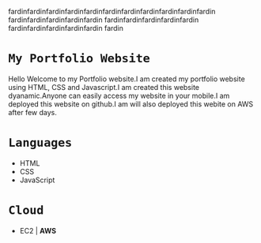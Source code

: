 fardinfardinfardinfardinfardinfardinfardinfardinfardinfardinfardin
fardinfardinfardinfardinfardin
fardinfardinfardinfardinfardin
fardinfardinfardinfardinfardin
fardin
# `My Portfolio Website`

Hello Welcome to my Portfolio website.I am created my portfolio website using HTML, CSS and Javascript.I am created this website dyanamic.Anyone can easily access my website in your mobile.I am deployed this website on github.I am will also deployed this webite on AWS after few days.

# `Languages`
- HTML
- CSS
- JavaScript

# `Cloud`
- EC2 | **AWS**


